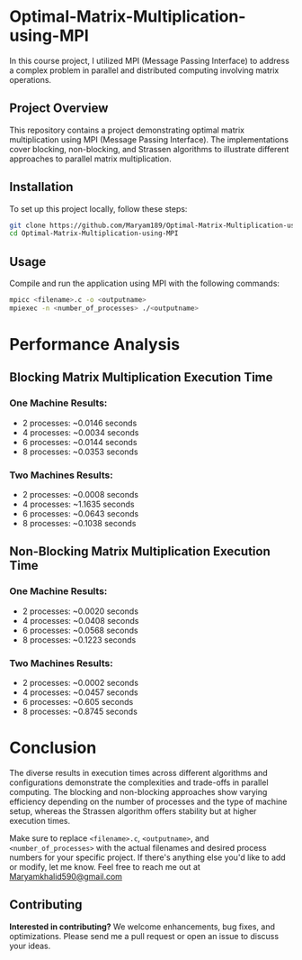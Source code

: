 # Optimal-Matrix-Multiplication-using-MPI
In this course project, I utilized MPI (Message Passing Interface) to address a complex problem in parallel and distributed computing involving matrix operations. 

## Project Overview
This repository contains a project demonstrating optimal matrix multiplication using MPI (Message Passing Interface). The implementations cover blocking, non-blocking, and Strassen algorithms to illustrate different approaches to parallel matrix multiplication.

## Installation
To set up this project locally, follow these steps:

```bash
git clone https://github.com/Maryam189/Optimal-Matrix-Multiplication-using-MPI.git
cd Optimal-Matrix-Multiplication-using-MPI
```

## Usage
Compile and run the application using MPI with the following commands:

```bash
mpicc <filename>.c -o <outputname>
mpiexec -n <number_of_processes> ./<outputname>
```

# Performance Analysis

## Blocking Matrix Multiplication Execution Time

### One Machine Results:
- 2 processes: ~0.0146 seconds
- 4 processes: ~0.0034 seconds
- 6 processes: ~0.0144 seconds
- 8 processes: ~0.0353 seconds

### Two Machines Results:
- 2 processes: ~0.0008 seconds
- 4 processes: ~1.1635 seconds
- 6 processes: ~0.0643 seconds
- 8 processes: ~0.1038 seconds

## Non-Blocking Matrix Multiplication Execution Time

### One Machine Results:
- 2 processes: ~0.0020 seconds
- 4 processes: ~0.0408 seconds
- 6 processes: ~0.0568 seconds
- 8 processes: ~0.1223 seconds

### Two Machines Results:
- 2 processes: ~0.0002 seconds
- 4 processes: ~0.0457 seconds
- 6 processes: ~0.605 seconds
- 8 processes: ~0.8745 seconds

# Conclusion
The diverse results in execution times across different algorithms and configurations demonstrate the complexities and trade-offs in parallel computing. The blocking and non-blocking approaches show varying efficiency depending on the number of processes and the type of machine setup, whereas the Strassen algorithm offers stability but at higher execution times.

Make sure to replace `<filename>.c`, `<outputname>`, and `<number_of_processes>` with the actual filenames and desired process numbers for your specific project. If there's anything else you'd like to add or modify, let me know. Feel free to reach me out at Maryamkhalid590@gmail.com

## Contributing
**Interested in contributing?** We welcome enhancements, bug fixes, and optimizations. Please send me a pull request or open an issue to discuss your ideas.

